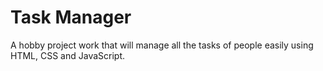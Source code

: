 # Task Manager
A hobby project work that will manage all the tasks of people easily using HTML, CSS and JavaScript.
